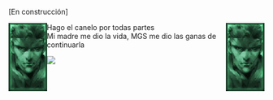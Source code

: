 [En construcción]

<img align='left' src=https://github.com/insonyy/insonyy/blob/56df13b338f8c02fbe32d9b7b059e17e4be344ab/tumblr_ma5f9esvJD1rvkdlio1_r3_250.gif width='15%'>
<img align='right' src=https://github.com/insonyy/insonyy/blob/56df13b338f8c02fbe32d9b7b059e17e4be344ab/tumblr_ma5f9esvJD1rvkdlio1_r3_250.gif width='15%'>
Hago el canelo por todas partes<br>
Mi madre me dio la vida, MGS me dio las ganas de continuarla<br> 

![](https://komarev.com/ghpvc/?username=insonyy&color=blue)
